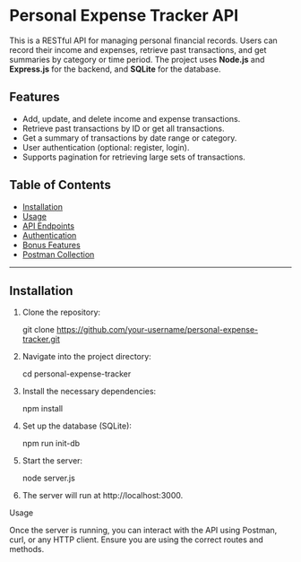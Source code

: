 # Personal Expense Tracker API

This is a RESTful API for managing personal financial records. Users can record their income and expenses, retrieve past transactions, and get summaries by category or time period. The project uses **Node.js** and **Express.js** for the backend, and **SQLite** for the database.

## Features

- Add, update, and delete income and expense transactions.
- Retrieve past transactions by ID or get all transactions.
- Get a summary of transactions by date range or category.
- User authentication (optional: register, login).
- Supports pagination for retrieving large sets of transactions.

## Table of Contents

- [Installation](#installation)
- [Usage](#usage)
- [API Endpoints](#api-endpoints)
- [Authentication](#authentication)
- [Bonus Features](#bonus-features)
- [Postman Collection](#postman-collection)

---

## Installation

1. Clone the repository:

   git clone https://github.com/your-username/personal-expense-tracker.git

2.	Navigate into the project directory:

    cd personal-expense-tracker

3.	Install the necessary dependencies:

    npm install

4.	Set up the database (SQLite):

    npm run init-db

5.	Start the server:

    node server.js

6.	The server will run at http://localhost:3000.

Usage

Once the server is running, you can interact with the API using Postman, curl, or any HTTP client. Ensure you are using the correct routes and methods.



